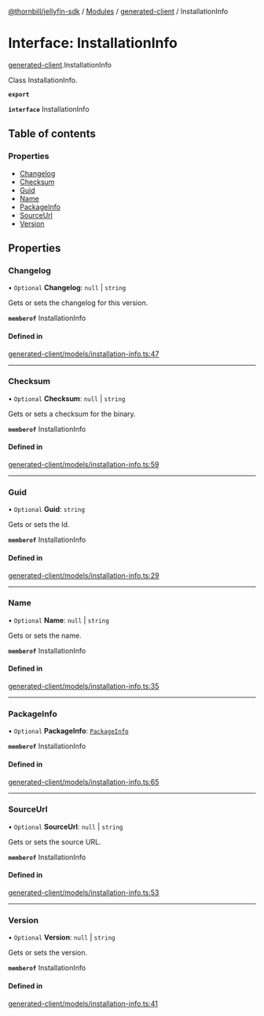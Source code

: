 [@thornbill/jellyfin-sdk](../README.md) / [Modules](../modules.md) / [generated-client](../modules/generated_client.md) / InstallationInfo

# Interface: InstallationInfo

[generated-client](../modules/generated_client.md).InstallationInfo

Class InstallationInfo.

**`export`**

**`interface`** InstallationInfo

## Table of contents

### Properties

- [Changelog](generated_client.InstallationInfo.md#changelog)
- [Checksum](generated_client.InstallationInfo.md#checksum)
- [Guid](generated_client.InstallationInfo.md#guid)
- [Name](generated_client.InstallationInfo.md#name)
- [PackageInfo](generated_client.InstallationInfo.md#packageinfo)
- [SourceUrl](generated_client.InstallationInfo.md#sourceurl)
- [Version](generated_client.InstallationInfo.md#version)

## Properties

### Changelog

• `Optional` **Changelog**: ``null`` \| `string`

Gets or sets the changelog for this version.

**`memberof`** InstallationInfo

#### Defined in

[generated-client/models/installation-info.ts:47](https://github.com/jellyfin/jellyfin-sdk-typescript/blob/fa599ae/src/generated-client/models/installation-info.ts#L47)

___

### Checksum

• `Optional` **Checksum**: ``null`` \| `string`

Gets or sets a checksum for the binary.

**`memberof`** InstallationInfo

#### Defined in

[generated-client/models/installation-info.ts:59](https://github.com/jellyfin/jellyfin-sdk-typescript/blob/fa599ae/src/generated-client/models/installation-info.ts#L59)

___

### Guid

• `Optional` **Guid**: `string`

Gets or sets the Id.

**`memberof`** InstallationInfo

#### Defined in

[generated-client/models/installation-info.ts:29](https://github.com/jellyfin/jellyfin-sdk-typescript/blob/fa599ae/src/generated-client/models/installation-info.ts#L29)

___

### Name

• `Optional` **Name**: ``null`` \| `string`

Gets or sets the name.

**`memberof`** InstallationInfo

#### Defined in

[generated-client/models/installation-info.ts:35](https://github.com/jellyfin/jellyfin-sdk-typescript/blob/fa599ae/src/generated-client/models/installation-info.ts#L35)

___

### PackageInfo

• `Optional` **PackageInfo**: [`PackageInfo`](generated_client.PackageInfo.md)

**`memberof`** InstallationInfo

#### Defined in

[generated-client/models/installation-info.ts:65](https://github.com/jellyfin/jellyfin-sdk-typescript/blob/fa599ae/src/generated-client/models/installation-info.ts#L65)

___

### SourceUrl

• `Optional` **SourceUrl**: ``null`` \| `string`

Gets or sets the source URL.

**`memberof`** InstallationInfo

#### Defined in

[generated-client/models/installation-info.ts:53](https://github.com/jellyfin/jellyfin-sdk-typescript/blob/fa599ae/src/generated-client/models/installation-info.ts#L53)

___

### Version

• `Optional` **Version**: ``null`` \| `string`

Gets or sets the version.

**`memberof`** InstallationInfo

#### Defined in

[generated-client/models/installation-info.ts:41](https://github.com/jellyfin/jellyfin-sdk-typescript/blob/fa599ae/src/generated-client/models/installation-info.ts#L41)
